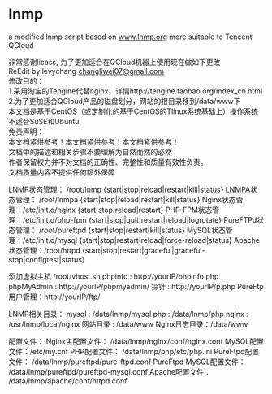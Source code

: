lnmp
====

a modified lnmp script based on www.lnmp.org more suitable to Tencent QCloud


非常感谢licess, 为了更加适合在QCloud机器上使用现在做如下更改               
ReEdit by levychang <changliwei07@gmail.com>                               
修改目的：                                                                 
1.采用淘宝的Tengine代替nginx，详情http://tengine.taobao.org/index_cn.html  
2.为了更加适合QCloud产品的磁盘划分，网站的根目录移到/data/www下            
本文档是基于CentOS（或定制化的基于CentOS的Tlinux系统基础上）操作系统       
不适合SuSE和Ubuntu                                                         
免责声明：                                                                 
本文档紧供参考！本文档紧供参考！本文档紧供参考！                           
文档中的描述和相关步骤不要理解为自然而然的必然                             
作者保留权力并不对文档的正确性、完整性和质量有效性负责。                   
文档质量内容不提供任何额外保障                                             

LNMP状态管理： /root/lnmp {start|stop|reload|restart|kill|status}
LNMPA状态管理： /root/lnmpa {start|stop|reload|restart|kill|status}
Nginx状态管理：/etc/init.d/nginx {start|stop|reload|restart}
PHP-FPM状态管理：/etc/init.d/php-fpm {start|stop|quit|restart|reload|logrotate}
PureFTPd状态管理： /root/pureftpd {start|stop|restart|kill|status}
MySQL状态管理：/etc/init.d/mysql {start|stop|restart|reload|force-reload|status}
Apache状态管理：/root/httpd {start|stop|restart|graceful|graceful-stop|configtest|status}

添加虚拟主机 /root/vhost.sh
phpinfo : http://yourIP/phpinfo.php
phpMyAdmin : http://yourIP/phpmyadmin/
探针 : http://yourIP/p.php
PureFtp用户管理：http://yourIP/ftp/

LNMP相关目录：
mysql :   /data/lnmp/mysql
php :     /data/lnmp/php
nginx :   /usr/lnmp/local/nginx
网站目录 :     /data/www
Nginx日志目录：/data/www

配置文件：
Nginx主配置文件： /data/lnmp/nginx/conf/nginx.conf
MySQL配置文件：/etc/my.cnf
PHP配置文件： /data/lnmp/php/etc/php.ini
PureFtpd配置文件： /data/lnmp/pureftpd/pure-ftpd.conf
PureFtpd MySQL配置文件： /data/lnmp/pureftpd/pureftpd-mysql.conf
Apache配置文件： /data/lnmp/apache/conf/httpd.conf